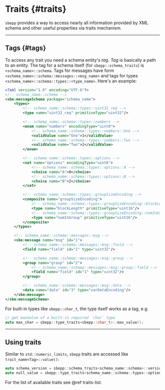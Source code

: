 # Traits {#traits}

`sbepp` provides a way to access nearly all information provided by XML schema
and other useful properties via traits mechanism.

---

## Tags {#tags}

To access any trait you need a schema entity's *tag*. *Tag* is basically a path
to an entity. The tag for a schema itself (for `sbepp::schema_traits`) is
`<schema_name>::schema`. Tags for messages have form
`<schema_name>::schema::messages::<msg_name>` and tags for types
`<schema_name>::schema::types::<type_name>`. Here's an example:

```xml
<?xml version="1.0" encoding="UTF-8"?>
<!-- schema_name::schema -->
<sbe:messageSchema package="schema_name">
    <types>
        <!-- schema_name::schema::types::uint32_req -->
        <type name="uint32_req" primitiveType="uint32"/>

        <!-- schema_name::schema::types::numbers -->
        <enum name="numbers" encodingType="uint8">
            <!-- schema_name::schema::types::numbers::One -->
            <validValue name="One">1</validValue>
            <!-- schema_name::schema::types::numbers::Two -->
            <validValue name="Two">2</validValue>
        </enum>

        <!-- schema_name::schema::types::options -->
        <set name="options" encodingType="uint8">
            <!-- schema_name::schema::types::options::A -->
            <choice name="A">0</choice>
            <!-- schema_name::schema::types::options::B -->
            <choice name="B">2</choice>
        </set>

        <!-- schema_name::schema::types::groupSizeEncoding -->
        <composite name="groupSizeEncoding">
            <!-- schema_name::schema::types::groupSizeEncoding::blockLength -->
            <type name="blockLength" primitiveType="uint16"/>
            <!-- schema_name::schema::types::groupSizeEncoding::numInGroup -->
            <type name="numInGroup" primitiveType="uint16"/>
        </composite>
    </types>

    <!-- schema_name::schema::messages::msg -->
    <sbe:message name="msg" id="1">
        <!-- schema_name::schema::messages::msg::field -->
        <field name="field" id="1" type="uint32"/>

        <!-- schema_name::schema::messages::msg::group -->
        <group name="group" id="2">
            <!-- schema_name::schema::messages::msg::group::field -->
            <field name="field" id="1" type="uint32"/>
        </group>

        <!-- schema_name::schema::messages::msg::data -->
        <data name="data" id="3" type="varDataEncoding"/>
    </sbe:message>
</sbe:messageSchema>
```

For built-in types like `sbepp::char_t`, the type itself works as a tag, e.g.

```cpp
// get maxValue of a built-in required `char` type
auto max_char = sbepp::type_traits<sbepp::char_t>::max_value();
```

---

## Using traits

Similar to `std::numeric_limits`, `sbepp` traits are accessed like
`trait_name<Tag>::value()`:

```cpp
auto schema_version = sbepp::schema_traits<schema_name::schema>::version();
auto null_value = sbepp::type_traits<schema_name::schema::types::optional>::null_value();
```

For the list of available traits see @ref traits-list.